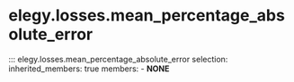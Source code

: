 
# elegy.losses.mean_percentage_absolute_error

::: elegy.losses.mean_percentage_absolute_error
    selection:
        inherited_members: true
        members:
            - __NONE__
        